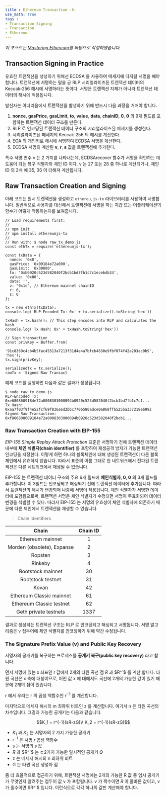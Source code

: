 ```yaml
---
title : Ethereum Transaction -6-
use_math: true
tags :
- Transaction Signing
- Transaction
- Ethereum
---
```


*이 포스트는 [Mastering Ethereum](https://github.com/ethereumbook/ethereumbook)를 바탕으로 작성하였습니다.*

## Transaction Signing in Practice

유효한 트랜잭션을 생성하기 위해선 ECDSA 를 사용하여 메세지에 디지털 서명을 해야합니다. 트랜잭션에 서명하는 말을 곧 RLP 시리얼라이즈된 트랜잭션 데이터의 Keccak-256 해시에 서명하라는 뜻이다. 서명은 트랜잭션 자체가 아니라 트랜잭션 데이터의 해시에 적용됩니다.

발신자는 이더리움에서 트랜잭션을 발생하기 위해 반드시 다음 과정을 거쳐야 합니다.

1. **nonce**, **gasPrice**, **gasLimit**, **to**, **value**, **data**, **chainID**, **0**, **0** 의 9개 필드를 포함하는 트랜잭션 데이터 구조를 만든다.
2. RLP 로 인코딩된 트랜잭션 데이터 구조의 시리얼라이즈된 메세지를 생성한다.
3. 시리얼라이즈된 메세지의 Keccak-256 의 해시를 계산한다.
4. EOA 의 개인키로 해시에 서명하여 ECDSA 서명을 계산한다.
5. ECDSA 서명의 계산된 **v**, **r**, **s** 값을 트랜잭션에 추가한다.

특수 서명 변수 v 는 2 가지를 나타내는데, ECDSArecover 함수가 서명을 확인하는 데 도움이 되는 복구 식별자와 체인 ID 이다. v 는 27 또는 28 중 하나로 계산되거나, 체인 ID 의 2배 에 35, 36 이 더해져 계산됩니다.

## Raw Transaction Creation and Signing

아래 코드는 원시 트랜잭션을 생성하고 `ethereu,js-tx` 라이브러리를 사용하여 서명합니다. 일반적으로 사용자를 대신해서 트랜잭션에 서명을 하는 지갑 또는 어플리케이션의 함수가 어떻게 작동하는지를 보여줍니다.

```shell
// Load requirements first:
//
// npm init
// npm install ethereumjs-tx
//
// Run with: $ node raw_tx_demo.js
const ethTx = require('ethereumjs-tx');

const txData = {
  nonce: '0x0',
  gasPrice: '0x09184e72a000',
  gasLimit: '0x30000',
  to: '0xb0920c523d582040f2bcb1bd7fb1c7c1ecebdb34',
  value: '0x00',
  data: '',
  v: "0x1c", // Ethereum mainnet chainID
  r: 0,
  s: 0 
};

tx = new ethTx(txData);
console.log('RLP-Encoded Tx: 0x' + tx.serialize().toString('hex'))

txHash = tx.hash(); // This step encodes into RLP and calculates the hash
console.log('Tx Hash: 0x' + txHash.toString('hex'))

// Sign transaction
const privKey = Buffer.from(
    '91c8360c4cb4b5fac45513a7213f31d4e4a7bfcb4630e9fbf074f42a203ac0b9', 'hex');
tx.sign(privKey);

serializedTx = tx.serialize();
rawTx = 'Signed Raw Transact
```

예제 코드를 실행하면 다음과 같은 결과가 생성됩니다.

```shell
$ node raw_tx_demo.js
RLP-Encoded Tx: 0xe6808609184e72a0008303000094b0920c523d582040f2bcb1bd7fb1c7c1...
Tx Hash: 0xaa7f03f9f4e52fcf69f836a6d2bbc7706580adce0a068ff6525ba337218e6992
Signed Raw Transaction: 0xf866808609184e72a0008303000094b0920c523d582040f2bcb1...
```

### Raw Transaction Creation with EIP-155

*EIP-155 Simple Replay Attack Protection* 표준은 서명하기 전에 트랜잭션 데이터 내부에 **체인 식별자(chain identifier)** 를 포함하여 재생공격 방지가 가능한 트랜잭션 인코딩을 지정한다. 이렇게 하면 하나의 블록체인에 대해 생성된 트랜잭션이 다른 블록체인에서 유효하지 않습니다. 따라서 표준의 이름 그대로 한 네트워크에서 전파된 트랜잭션은 다른 네트워크에서 재생될 수 없습니다.

EIP-155 는 트랜잭션 데이터 구조의 주요 6개 필드에 **체인식별자, 0, 0** 의 3개 필드를 추가합니다. 이 3필드는 인코딩되고 해싱되기 전에 트랜잭션 데이터에 추가됩니다.  따라서 트랜잭션의 해시가 변경되어 나중에 서명이 적용됩니다. 체인 식별자가 서명한 데이터에 포함됨으로써, 트랜잭션 서명은 체인 식별자가 수정되면 서명이 무효화되어 데이터 변경을 식별할 수 있다. 따라서 EIP-155 는 서명의 유효성이 체인 식별자에 의존하기 때문에 다른 체인에서 트랜잭션을 재생할 수 없습니다.

> Chain identifiers

|Chain|Chain ID|
|:--:|:--:|
|Ethereum mainnet|1|
|Morden (obsolete), Expanse|2|
|Ropsten|3|
|Rinkeby|4|
|Rootstock mainnet|30|
|Rootstock testnet|31|
|Kovan|42|
|Ethereum Classic mainnet|61|
|Ethereum Classic testnet|62|
|Geth private testnets|1337|

결과로 생성되는 트랜잭션 구조는 RLP 로 인코딩되고 해싱되고 서명됩니다. 서명 알고리즘은 v 접두어에 체인 식별자를 인코딩하기 위해 약간 수정됩니다.

### The Signature Prefix Value (v) and Public Key Recovery

서명자의 공개키를 복구하는 프로세스를 **공개키 복구(public key recovery)** 라고 합니다.

먼저 서명에 있는 x 좌표인 r 값에서 2개의 타원 곡선 점 $R$ 과 $R^`$ 를 계산 합니다. 타원 곡선은 x 축에 대칭이므로, 어떤 값 x 에 대해서도 곡선에 2개의 가능한 값이 있기 때문에 2개의 점이 있습니다.

r 에서 우리는 r 의 곱셈 역함수인 $r^{-1}$ 를 계산합니다.

마지막으로 메세지 해시의 m 최하위 비트인 z 를 계산합니다. 여기서 n 은 타원 곡선의 차수입니다. 그결과 가능한 공개키는 다음과 같습니다.

$$K_1 = r^{-1}(sR-zG)\\
K_2 = r^{-1}(sR-zG)$$

* $K_1$ 과 $K_2$ 는 서명자의 2 가지 가능한 공개키
* $r^{-1}$ 은 서명 $r$ 곱셈 역함수 
* s 는 서명의 $s$ 값
* $R$ 과 $R^`$ 는 ㄷ2가지 가능한 일시적인 공개키 $Q$
* z 는 메세지 해시의 n 최하위 비트
* G 는 타원 곡선 생성자 점

좀 더 효율적으로 접근하기 위해, 트랜잭션 서명에는 2개의 가능한 R 값 중 임시 공개키가 무엇인지 알려주는 접두어 값 v 가 포함됩니다. v 가 짝수이면 $R$ 이 올바른 값이고, v 가 홀수이면 $R^`$ 입니다. 이런식으로 각각 하나의 값만 계산해야 합니다.